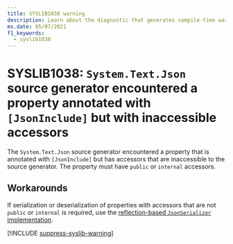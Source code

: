 ```yaml
---
title: SYSLIB1038 warning
description: Learn about the diagnostic that generates compile-time warning SYSLIB1038.
ms.date: 05/07/2021
f1_keywords:
  - syslib1038
---
```


# SYSLIB1038: `System.Text.Json` source generator encountered a property annotated with `[JsonInclude]` but with inaccessible accessors

The `System.Text.Json` source generator encountered a property that is annotated with `[JsonInclude]` but has accessors that are inaccessible to the source generator. The property must have `public` or `internal` accessors.

## Workarounds

If serialization or deserialization of properties with accessors that are not `public` or `internal` is required, use the [reflection-based `JsonSerializer` implementation](../../standard/serialization/system-text-json/source-generation-modes.md).

[!INCLUDE [suppress-syslib-warning](includes/suppress-source-generator-diagnostics.md)]
